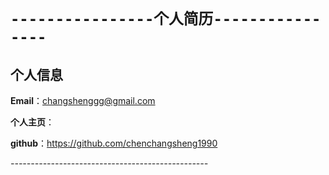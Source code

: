`----------------个人简历----------------`
================


## 个人信息

**Email**：changshenggg@gmail.com

**个人主页**：

**github**：https://github.com/chenchangsheng1990



*-------------------------------------------------*
